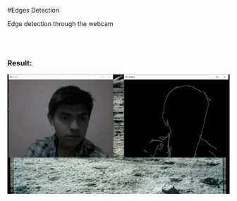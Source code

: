 #Edges Detection
<p>Edge detection through the webcam</p><br><br>
<h3>Result:</h3>
<img src="result.png"/>